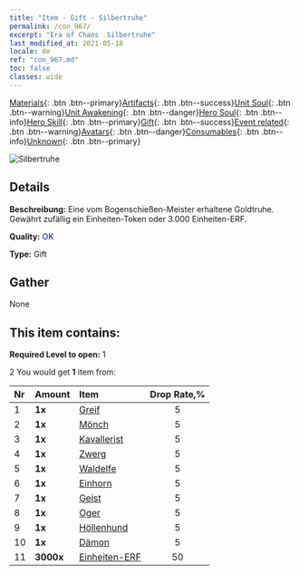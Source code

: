 ```yaml
---
title: "Item - Gift - Silbertruhe"
permalink: /con_967/
excerpt: "Era of Chaos  Silbertruhe"
last_modified_at: 2021-05-18
locale: de
ref: "con_967.md"
toc: false
classes: wide
---
```

 [Materials](/ItemsDE/){: .btn .btn--primary}[Artifacts](/ItemsDE/Artifacts/){: .btn .btn--success}[Unit Soul](/ItemsDE/UnitSoul/){: .btn .btn--warning}[Unit Awakening](/ItemsDE/UnitAwakening/){: .btn .btn--danger}[Hero Soul](/ItemsDE/HeroSoul/){: .btn .btn--info}[Hero Skill](/ItemsDE/HeroSkill/){: .btn .btn--primary}[Gift](/ItemsDE/Gift/){: .btn .btn--success}[Event related](/ItemsDE/Events/){: .btn .btn--warning}[Avatars](/ItemsDE/Avatars/){: .btn .btn--danger}[Consumables](/ItemsDE/Consumables/){: .btn .btn--info}[Unknown](/ItemsDE/Unknown/){: .btn .btn--primary}

 ![Silbertruhe](/images/t/i_50002.png)

## Details
 **Beschreibung:** Eine vom Bogenschießen-Meister erhaltene Goldtruhe. Gewährt zufällig ein Einheiten-Token oder 3.000 Einheiten-ERF.

 **Quality:** <span style="color: #0000CD">OK</span>

 **Type:** Gift

## Gather

  None

## This item contains:

 **Required Level to open:** 1

 2 You would get **1** item  from:

  | Nr | Amount |     Item    | Drop Rate,% |
  |:---|:-------|:------------|:---------:|
  | 1 |  **1x** | [Greif](/ItemsDE/unt_192/) | 5 | 
  | 2 |  **1x** | [Mönch](/ItemsDE/unt_194/) | 5 | 
  | 3 |  **1x** | [Kavallerist](/ItemsDE/unt_195/) | 5 | 
  | 4 |  **1x** | [Zwerg](/ItemsDE/unt_200/) | 5 | 
  | 5 |  **1x** | [Waldelfe](/ItemsDE/unt_201/) | 5 | 
  | 6 |  **1x** | [Einhorn](/ItemsDE/unt_204/) | 5 | 
  | 7 |  **1x** | [Geist](/ItemsDE/unt_210/) | 5 | 
  | 8 |  **1x** | [Oger](/ItemsDE/unt_220/) | 5 | 
  | 9 |  **1x** | [Höllenhund](/ItemsDE/unt_228/) | 5 | 
  | 10 |  **1x** | [Dämon](/ItemsDE/unt_229/) | 5 | 
  | 11 |  **3000x** | [Einheiten-ERF](/ItemsDE/con_902/) | 50 | 
